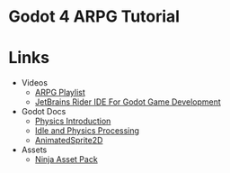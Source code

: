 # Godot 4 ARPG Tutorial

# Links

* Videos
    * [ARPG Playlist](https://www.youtube.com/playlist?list=PLMQtM2GgbPEVuTgD4Ln17ombTg6EahSLr)
    * [JetBrains Rider IDE For Godot Game Development](https://www.youtube.com/watch?v=iSxhWWlHepM)
* Godot Docs
    * [Physics Introduction](https://docs.godotengine.org/en/latest/tutorials/physics/physics_introduction.html)
    * [Idle and Physics Processing](https://docs.godotengine.org/en/latest/tutorials/scripting/idle_and_physics_processing.html#doc-idle-and-physics-processing)
    * [AnimatedSprite2D](https://docs.godotengine.org/en/latest/classes/class_animatedsprite2d.html)
* Assets
    * [Ninja Asset Pack](https://pixel-boy.itch.io/ninja-adventure-asset-pack)

